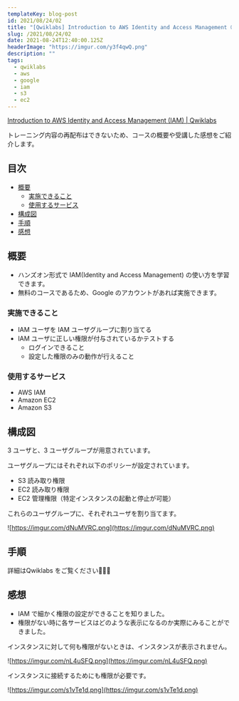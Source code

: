 ```yaml
---
templateKey: blog-post
id: 2021/08/24/02
title: "[Qwiklabs] Introduction to AWS Identity and Access Management（ハンズオン）を実施してみました"
slug: /2021/08/24/02
date: 2021-08-24T12:40:00.125Z
headerImage: "https://imgur.com/y3f4qwQ.png"
description: ""
tags:
  - qwiklabs
  - aws
  - google
  - iam
  - s3
  - ec2
---
```


[Introduction to AWS Identity and Access Management (IAM) | Qwiklabs](https://www.qwiklabs.com/focuses/18123?catalog_rank=%7B%22rank%22%3A11%2C%22num_filters%22%3A0%2C%22has_search%22%3Atrue%7D&parent=catalog&search_id=12441744)

トレーニング内容の再配布はできないため、コースの概要や受講した感想をご紹介します。

## 目次
<!-- START doctoc generated TOC please keep comment here to allow auto update -->
<!-- DON'T EDIT THIS SECTION, INSTEAD RE-RUN doctoc TO UPDATE -->


- [概要](#%E6%A6%82%E8%A6%81)
  - [実施できること](#%E5%AE%9F%E6%96%BD%E3%81%A7%E3%81%8D%E3%82%8B%E3%81%93%E3%81%A8)
  - [使用するサービス](#%E4%BD%BF%E7%94%A8%E3%81%99%E3%82%8B%E3%82%B5%E3%83%BC%E3%83%93%E3%82%B9)
- [構成図](#%E6%A7%8B%E6%88%90%E5%9B%B3)
- [手順](#%E6%89%8B%E9%A0%86)
- [感想](#%E6%84%9F%E6%83%B3)

<!-- END doctoc generated TOC please keep comment here to allow auto update -->

## 概要

- ハンズオン形式で IAM(Identity and Access Management) の使い方を学習できます。
- 無料のコースであるため、Google のアカウントがあれば実施できます。

### 実施できること

- IAM ユーザを IAM ユーザグループに割り当てる
- IAM ユーザに正しい権限が付与されているかテストする
  - ログインできること
  - 設定した権限のみの動作が行えること

### 使用するサービス

- AWS IAM
- Amazon EC2
- Amazon S3

## 構成図

3 ユーザと、3 ユーザグループが用意されています。

ユーザグループにはそれぞれ以下のポリシーが設定されています。

- S3 読み取り権限
- EC2 読み取り権限
- EC2 管理権限（特定インスタンスの起動と停止が可能）

これらのユーザグループに、それぞれユーザを割り当てます。

![https://imgur.com/dNuMVRC.png](https://imgur.com/dNuMVRC.png)

## 手順

詳細はQwiklabs をご覧ください🙇🏻‍♀️

## 感想

- IAM で細かく権限の設定ができることを知りました。
- 権限がない時に各サービスはどのような表示になるのか実際にみることができました。

インスタンスに対して何も権限がないときは、インスタンスが表示されません。

![https://imgur.com/nL4uSFQ.png](https://imgur.com/nL4uSFQ.png)

インスタンスに接続するためにも権限が必要です。

![https://imgur.com/s1vTe1d.png](https://imgur.com/s1vTe1d.png)

